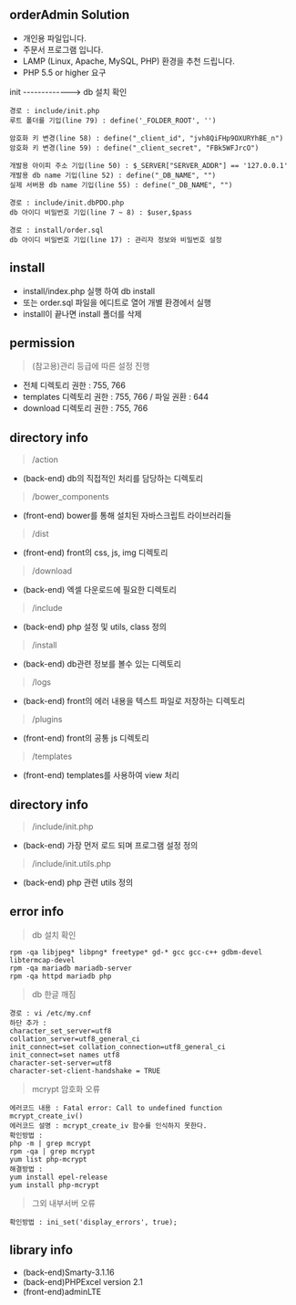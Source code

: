 orderAdmin Solution
-------------
* 개인용 파일입니다.
* 주문서 프로그램 입니다.
* LAMP (Linux, Apache, MySQL, PHP) 환경을 추천 드립니다.
* PHP 5.5 or higher 요구

init
-------------> db 설치 확인
```
경로 : include/init.php
루트 폴더를 기입(line 79) : define('_FOLDER_ROOT', '')

암호화 키 변경(line 58) : define("_client_id", "jvh8QiFHp9OXURYhBE_n")
암호화 키 변경(line 59) : define("_client_secret", "FBk5WFJrcO")

개발용 아이피 주소 기입(line 50) : $_SERVER["SERVER_ADDR"] == '127.0.0.1'
개발용 db name 기입(line 52) : define("_DB_NAME", "")
실제 서버용 db name 기입(line 55) : define("_DB_NAME", "")

경로 : include/init.dbPDO.php
db 아이디 비밀번호 기입(line 7 ~ 8) : $user,$pass

경로 : install/order.sql
db 아이디 비밀번호 기입(line 17) : 관리자 정보와 비밀번호 설정
```

install
-------------
* install/index.php 실행 하여 db install
* 또는 order.sql 파일을 에디트로 열어 개별 환경에서 실행
* install이 끝나면 install 폴더를 삭제

permission
-------------
> (참고용)관리 등급에 따른 설정 진행
* 전체 디렉토리 권한 : 755, 766
* templates 디렉토리 권한 : 755, 766 / 파일 권환 : 644
* download 디렉토리 권한 : 755, 766

directory info
-------------
> /action
* (back-end) db의 직접적인 처리를 담당하는 디렉토리
> /bower_components
* (front-end) bower를 통해 설치된 자바스크립트 라이브러리들
> /dist
* (front-end) front의 css, js, img 디렉토리
> /download
* (back-end) 엑셀 다운로드에 필요한 디렉토리
> /include
* (back-end) php 설정 및 utils, class 정의
> /install
* (back-end) db관련 정보를 볼수 있는 디렉토리
> /logs
* (back-end) front의 에러 내용을 텍스트 파일로 저장하는 디렉토리
> /plugins
* (front-end) front의 공통 js 디렉토리
> /templates
* (front-end) templates를 사용하여 view 처리

directory info
-------------
> /include/init.php
* (back-end) 가장 먼저 로드 되며 프로그램 설정 정의
> /include/init.utils.php
* (back-end) php 관련 utils 정의

error info
-------------
> db 설치 확인
```
rpm -qa libjpeg* libpng* freetype* gd-* gcc gcc-c++ gdbm-devel libtermcap-devel
rpm -qa mariadb mariadb-server
rpm -qa httpd mariadb php
```
> db 한글 깨짐
```
경로 : vi /etc/my.cnf
하단 추가 :
character_set_server=utf8
collation_server=utf8_general_ci
init_connect=set collation_connection=utf8_general_ci
init_connect=set names utf8
character-set-server=utf8
character-set-client-handshake = TRUE
```
> mcrypt 암호화 오류
```
에러코드 내용 : Fatal error: Call to undefined function mcrypt_create_iv()
에러코드 설명 : mcrypt_create_iv 함수를 인식하지 못한다.
확인방법 :
php -m | grep mcrypt
rpm -qa | grep mcrypt
yum list php-mcrypt
해결방법 :
yum install epel-release
yum install php-mcrypt
```
> 그외 내부서버 오류
```
확인방법 : ini_set('display_errors', true);
```

library info
-------------
* (back-end)Smarty-3.1.16
* (back-end)PHPExcel version 2.1
* (front-end)adminLTE